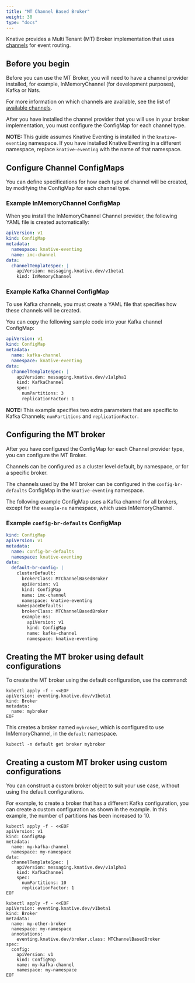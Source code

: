 ```yaml
---
title: "MT Channel Based Broker"
weight: 30
type: "docs"
---
```


Knative provides a Multi Tenant (MT) Broker implementation that uses [channels](../channels/) for
event routing.

## Before you begin

Before you can use the MT Broker, you will need to have a channel provider installed, for example, InMemoryChannel (for development purposes), Kafka or Nats.

For more information on which channels are available, see the list of [available channels](https://knative.dev/docs/eventing/channels/channels-crds/).

After you have installed the channel provider that you will use in your broker implementation, you must configure the ConfigMap for each channel type.

**NOTE:** This guide assumes Knative Eventing is installed in the `knative-eventing`
namespace. If you have installed Knative Eventing in a different namespace, replace
`knative-eventing` with the name of that namespace.

## Configure Channel ConfigMaps

You can define specifications for how each type of channel will be created, by modifying the ConfigMap for each channel type.

<!-- TODO: Split these configmaps out and document them properly in a section for each channel, then just link from here-->

### Example InMemoryChannel ConfigMap

When you install the InMemoryChannel Channel provider, the following YAML file is created automatically:

```yaml
apiVersion: v1
kind: ConfigMap
metadata:
  namespace: knative-eventing
  name: imc-channel
data:
  channelTemplateSpec: |
    apiVersion: messaging.knative.dev/v1beta1
    kind: InMemoryChannel
```

### Example Kafka Channel ConfigMap

To use Kafka channels, you must create a YAML file that specifies how these channels will be created.

You can copy the following sample code into your Kafka channel ConfigMap:

```yaml
apiVersion: v1
kind: ConfigMap
metadata:
  name: kafka-channel
  namespace: knative-eventing
data:
  channelTemplateSpec: |
    apiVersion: messaging.knative.dev/v1alpha1
    kind: KafkaChannel
    spec:
      numPartitions: 3
      replicationFactor: 1
```

**NOTE:** This example specifies two extra parameters that are specific to Kafka Channels; `numPartitions` and `replicationFactor`.

## Configuring the MT broker

After you have configured the ConfigMap for each Channel provider type, you can configure the MT Broker.

Channels can be configured as a cluster level default, by namespace, or for a specific broker.

The channels used by the MT broker can be configured in the `config-br-defaults` ConfigMap in the `knative-eventing` namespace.

The following example ConfigMap uses a Kafka channel for all brokers, except for the `example-ns` namespace, which uses InMemoryChannel.

### Example `config-br-defaults` ConfigMap

```yaml
kind: ConfigMap
apiVersion: v1
metadata:
  name: config-br-defaults
  namespace: knative-eventing
data:
  default-br-config: |
    clusterDefault:
      brokerClass: MTChannelBasedBroker
      apiVersion: v1
      kind: ConfigMap
      name: imc-channel
      namespace: knative-eventing
    namespaceDefaults:
      brokerClass: MTChannelBasedBroker
      example-ns:
        apiVersion: v1
        kind: ConfigMap
        name: kafka-channel
        namespace: knative-eventing
```

## Creating the MT broker using default configurations

To create the MT broker using the default configuration, use the command:

```shell
kubectl apply -f - <<EOF
apiVersion: eventing.knative.dev/v1beta1
kind: Broker
metadata:
  name: mybroker
EOF
```

This creates a broker named `mybroker`,  which is configured to use
InMemoryChannel, in the `default`
namespace.

```shell
kubectl -n default get broker mybroker
```

## Creating a custom MT broker using custom configurations

You can construct a custom broker object to suit your use case, without using the default configurations.

For example, to create a broker that has a different Kafka configuration, you can create a custom configuration as shown in the example.
In this example, the number of partitions has been increased to 10.

```shell
kubectl apply -f - <<EOF
apiVersion: v1
kind: ConfigMap
metadata:
  name: my-kafka-channel
  namespace: my-namespace
data:
  channelTemplateSpec: |
    apiVersion: messaging.knative.dev/v1alpha1
    kind: KafkaChannel
    spec:
      numPartitions: 10
      replicationFactor: 1
EOF
```

```shell
kubectl apply -f - <<EOF
apiVersion: eventing.knative.dev/v1beta1
kind: Broker
metadata:
  name: my-other-broker
  namespace: my-namespace
  annotations:
    eventing.knative.dev/broker.class: MTChannelBasedBroker
spec:
  config:
    apiVersion: v1
    kind: ConfigMap
    name: my-kafka-channel
    namespace: my-namespace
EOF
```
